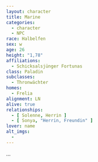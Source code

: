```yaml
---
layout: character
title: Marine
categories:
  - character
  - NPC
race: Halbelfen
sex: w
age: 26
height: "1,78"
affiliations:
  - Schicksalsjünger Fortunas
class: Paladin
subclasses:
  - Thronwächter
homes:
  - Frelia
alignment: LN
alive: true
relationships:
  - [ Solenne, Herrin ]
  - [ Sonya, "Herrin, Freundin" ]
lover: name
alt_imgs:
  - 
---
```


...